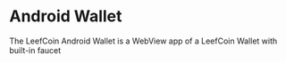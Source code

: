 # Android Wallet
The LeefCoin Android Wallet is a WebView app of a LeefCoin Wallet with built-in faucet
